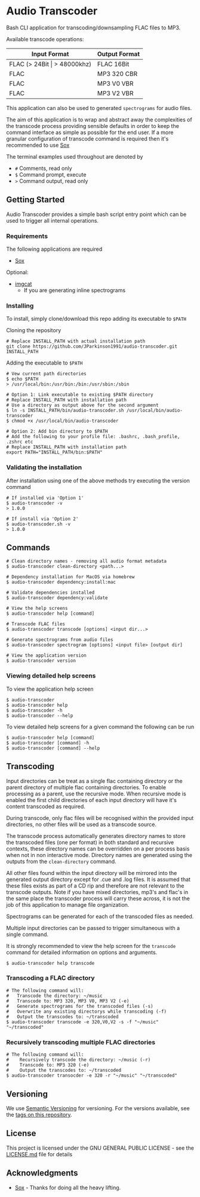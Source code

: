 # Audio Transcoder

Bash CLI application for transcoding/downsampling FLAC files to MP3.

Available transcode operations:

| Input Format | Output Format  |
|--|--|
| FLAC (> 24Bit \| > 48000khz) | FLAC 16Bit |
| FLAC | MP3 320 CBR |
| FLAC | MP3 V0 VBR |
| FLAC | MP3 V2 VBR |

This application can also be used to generated `spectrograms` for audio files.

The aim of this application is to wrap and abstract away the complexities of the transcode process providing sensible 
defaults in order to keep the command interface as simple as possible for the end user. If a more granular configuration
of transcode command is required then it's recommended to use [Sox][sox]

The terminal examples used throughout are denoted by
- `#` Comments, read only
- `$` Command prompt, execute
- `>` Command output, read only

## Getting Started

Audio Transcoder provides a simple bash script entry point which can be used to trigger all internal operations.

### Requirements

The following applications are required
- [Sox][sox]

Optional:
- [imgcat][imgcat]
  - If you are generating inline spectrograms

### Installing

To install, simply clone/download this repo adding its executable to `$PATH`

Cloning the repository

```
# Replace INSTALL_PATH with actual installation path
git clone https://github.com/JParkinson1991/audio-transcoder.git INSTALL_PATH
```

Adding the executable to `$PATH`

```
# Vew current path directories
$ echo $PATH
> /usr/local/bin:/usr/bin:/bin:/usr/sbin:/sbin

# Option 1: Link executable to existing $PATH directory
# Replace INSTALL_PATH with installation path
# Use a directory as output above for the second argument
$ ln -s INSTALL_PATH/bin/audio-transcoder.sh /usr/local/bin/audio-transcoder
$ chmod +x /usr/local/bin/audio-transcoder

# Option 2: Add bin directory to $PATH
# Add the following to your profile file: .bashrc, .bash_profile, .zshrc etc
# Replace INSTALL_PATH with installation path
export PATH="INSTALL_PATH/bin:$PATH"
```

### Validating the installation

After installation using one of the above methods try executing the version command

```
# If installed via 'Option 1'
$ audio-transcoder -v
> 1.0.0

# If install via 'Option 2'
$ audio-transcoder.sh -v
> 1.0.0
```

## Commands

```
# Clean directory names - removing all audio format metadata
$ audio-transcoder clean-directory <path...>

# Dependency installation for MacOS via homebrew
$ audio-transcoder dependency:install:mac

# Validate dependencies installed
$ audio-transcoder dependency:validate

# View the help screens
$ audio-transcoder help [command]

# Transcode FLAC files
$ audio-transcoder transcode [options] <input dir...>

# Generate spectrograms from audio files
$ audio-transcoder spectrogram [options] <input file> [output dir]

# View the application version
$ audio-transcoder version
```

### Viewing detailed help screens

To view the application help screen

```
$ audio-transcoder
$ audio-transcoder help
$ audio-transcoder -h
$ audio-transcoder --help
```

To view detailed help screens for a given command the following can be run

```
$ audio-transcoder help [command]
$ audio-transcoder [command] -h
$ audio-transcoder [command] --help
```

## Transcoding 

Input directories can be treat as a single flac containing directory or the parent directory of multiple flac
containing directories. To enable processing as a parent, use the recursive mode. When recursive mode is enabled
the first child directories of each input directory will have it's content transcoded as required.

During transcode, only flac files will be recognised within the provided input directories, no other files will be
used as a transcode source.

The transcode process automatically generates directory names to store the transcoded files (one per format) in both 
standard and recursive contexts, these directory names can be overridden on a per process basis when not in non 
interactive mode. Directory names are generated using the outputs from the `clean-directory` command.

All other files found within the input directory will be mirrored into the generated output directory except for
.cue and .log files. It is assumed that these files exists as part of a CD rip and therefore are not relevant to the
transcode outputs. Note if you have mixed directories, mp3's and flac's in the same place the transcoder process
will carry these across, it is not the job of this application to manage file organization.

Spectrograms can be generated for each of the transcoded files as needed.

Multiple input directories can be passed to trigger simultaneous with a single command.

It is strongly recommended to view the help screen for the `transcode` command for detailed information on options
and arguments.

```
$ audio-transcoder help transcode
```

### Transcoding a FLAC directory

```
# The following command will:
#   Transcode the directory: ~/music
#   Transcode to: MP3 320, MP3 V0, MP3 V2 (-e) 
#   Generate spectrograms for the transcoded files (-s)
#   Overwrite any existing directorys while transcoding (-f)
#   Output the transcodes to: ~/transcoded
$ audio-transcoder transcode -e 320,V0,V2 -s -f "~/music" "~/transcoded"
```

### Recursively transcoding multiple FLAC directories

```
# The following command will:
#    Recursively transcode the directory: ~/music (-r)
#    Transcode to: MP3 320 (-e)
#    Output the transcodes to: ~/transcoded
$ audio-transcoder transocder -e 320 -r "~/music" "~/transcoded"
```

## Versioning

We use [Semantic Versioning](http://semver.org/) for versioning. For the versions available, see the [tags on this repository](https://github.com/JParkinson1991/audio-transcoder/tags). 

## License

This project is licensed under the GNU GENERAL PUBLIC LICENSE - see the [LICENSE.md](LICENSE.md) file for details

## Acknowledgments

* [Sox][sox] - Thanks for doing all the heavy lifting.

[sox]: http://sox.sourceforge.net/ 
[imgcat]: https://github.com/eddieantonio/imgcat